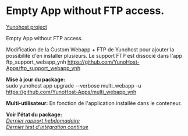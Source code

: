 Empty App without FTP access.
==================

[Yunohost project](https://yunohost.org/#/)

Empty App without FTP access.

Modification de la Custom Webapp + FTP de Yunohost pour ajouter la possibilité d'en installer plusieurs.
Le support FTP est dissocié dans l'app ftp_support_webapp_ynh
https://github.com/YunoHost-Apps/ftp_support_webapp_ynh

**Mise à jour du package:**  
sudo yunohost app upgrade --verbose multi_webapp -u https://github.com/YunoHost-Apps/multi_webapp_ynh

**Multi-utilisateur:** En fonction de l'application installée dans le conteneur.

**Voir l'état du package:**  
*[Dernier rapport hebdomadaire](https://forum.yunohost.org/t/rapport-hebdomadaire-dintegration-continue/2297)*  
*[Dernier test d'intégration continue](https://ci-apps.yunohost.org/jenkins/job/multi_webapp%20%28Community%29/lastBuild/consoleFull)*
